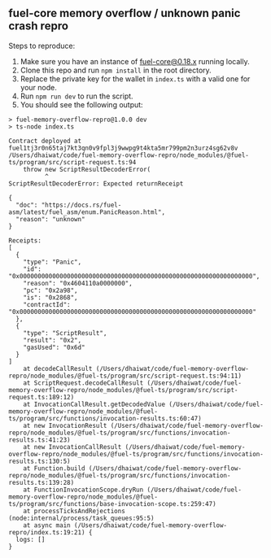## fuel-core memory overflow / unknown panic crash repro

Steps to reproduce:

1. Make sure you have an instance of fuel-core@0.18.x running locally.
2. Clone this repo and run `npm install` in the root directory.
3. Replace the private key for the wallet in `index.ts` with a valid one for your node.
4. Run `npm run dev` to run the script.
5. You should see the following output:

```
> fuel-memory-overflow-repro@1.0.0 dev
> ts-node index.ts

Contract deployed at fuel1tj3r0n65taj7kt3qn0v9fpl3j9wwpg9t4kta5mr799pm2n3urz4sg62v8v
/Users/dhaiwat/code/fuel-memory-overflow-repro/node_modules/@fuel-ts/program/src/script-request.ts:94
    throw new ScriptResultDecoderError(
          ^
ScriptResultDecoderError: Expected returnReceipt

{
  "doc": "https://docs.rs/fuel-asm/latest/fuel_asm/enum.PanicReason.html",
  "reason": "unknown"
}

Receipts:
[
  {
    "type": "Panic",
    "id": "0x0000000000000000000000000000000000000000000000000000000000000000",
    "reason": "0x4604110a0000000",
    "pc": "0x2a98",
    "is": "0x2868",
    "contractId": "0x0000000000000000000000000000000000000000000000000000000000000000"
  },
  {
    "type": "ScriptResult",
    "result": "0x2",
    "gasUsed": "0x6d"
  }
]
    at decodeCallResult (/Users/dhaiwat/code/fuel-memory-overflow-repro/node_modules/@fuel-ts/program/src/script-request.ts:94:11)
    at ScriptRequest.decodeCallResult (/Users/dhaiwat/code/fuel-memory-overflow-repro/node_modules/@fuel-ts/program/src/script-request.ts:189:12)
    at InvocationCallResult.getDecodedValue (/Users/dhaiwat/code/fuel-memory-overflow-repro/node_modules/@fuel-ts/program/src/functions/invocation-results.ts:60:47)
    at new InvocationResult (/Users/dhaiwat/code/fuel-memory-overflow-repro/node_modules/@fuel-ts/program/src/functions/invocation-results.ts:41:23)
    at new InvocationCallResult (/Users/dhaiwat/code/fuel-memory-overflow-repro/node_modules/@fuel-ts/program/src/functions/invocation-results.ts:130:5)
    at Function.build (/Users/dhaiwat/code/fuel-memory-overflow-repro/node_modules/@fuel-ts/program/src/functions/invocation-results.ts:139:28)
    at FunctionInvocationScope.dryRun (/Users/dhaiwat/code/fuel-memory-overflow-repro/node_modules/@fuel-ts/program/src/functions/base-invocation-scope.ts:259:47)
    at processTicksAndRejections (node:internal/process/task_queues:95:5)
    at async main (/Users/dhaiwat/code/fuel-memory-overflow-repro/index.ts:19:21) {
  logs: []
}
```